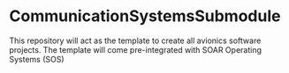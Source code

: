 # CommunicationSystemsSubmodule
This repository will act as the template to create all avionics software projects. The template will come pre-integrated with SOAR Operating Systems (SOS)
